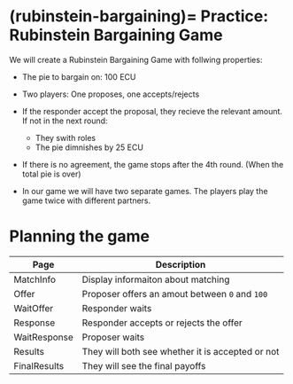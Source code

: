 (rubinstein-bargaining)=
Practice: Rubinstein Bargaining Game
=====================================

We will create a Rubinstein Bargaining Game with follwing properties:

* The pie to bargain on: 100 ECU
* Two players: One proposes, one accepts/rejects
* If the responder accept the proposal, they recieve the relevant amount. If not in the next round:
  * They swith roles
  * The pie dimnishes by 25 ECU
* If there is no agreement, the game stops after the 4th round. (When the total pie is over)

* In our game we will have two separate games. The players play the game twice with different partners.


# Planning the game


<!--
```{figure} ../figures/trust_game_str.png
---
name: trust_game_str
---
Trust Game Structure
```
-->
| Page         | Description                                      |
|--------------|--------------------------------------------------|
| MatchInfo    | Display informaiton about matching               |
| Offer        | Proposer offers an amout between `0` and `100`   |
| WaitOffer    | Responder waits                                  |
| Response     | Responder accepts or rejects the offer           |
| WaitResponse | Proposer waits                                   |
| Results      | They will both see whether it is accepted or not |
| FinalResults | They will see the final payoffs                  |


